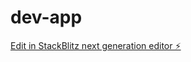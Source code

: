 # dev-app

[Edit in StackBlitz next generation editor ⚡️](https://stackblitz.com/~/github.com/Dynamicloki/dev-app)